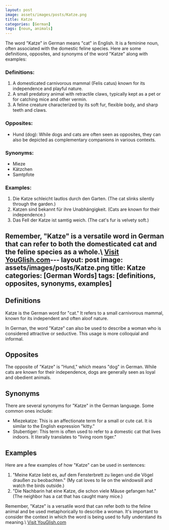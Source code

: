 ```yaml
---
layout: post
image: assets/images/posts/Katze.png
title: Katze
categories: [German]
tags: [noun, animals]
---
```


The word "Katze" in German means "cat" in English. It is a feminine noun, often associated with the domestic feline species. Here are some definitions, opposites, and synonyms of the word "Katze" along with examples:

### Definitions:
1. A domesticated carnivorous mammal (Felis catus) known for its independence and playful nature.
2. A small predatory animal with retractile claws, typically kept as a pet or for catching mice and other vermin.
3. A feline creature characterized by its soft fur, flexible body, and sharp teeth and claws.

### Opposites:
- Hund (dog): While dogs and cats are often seen as opposites, they can also be depicted as complementary companions in various contexts.

### Synonyms:
- Mieze
- Kätzchen
- Samtpfote

### Examples:
1. Die Katze schleicht lautlos durch den Garten. (The cat slinks silently through the garden.)
2. Katzen sind bekannt für ihre Unabhängigkeit. (Cats are known for their independence.)
3. Das Fell der Katze ist samtig weich. (The cat's fur is velvety soft.)

Remember, "Katze" is a versatile word in German that can refer to both the domesticated cat and the feline species as a whole.\ <a id="yg-widget-0" class="youglish-widget" data-query="Katze" data-lang="german" data-components="8412" data-auto-start="0" data-bkg-color="theme_light" data-title="How%20to%20pronounce%20Katze%20in%20German"  rel="nofollow" href="https://youglish.com">Visit YouGlish.com</a><script async src="https://youglish.com/public/emb/widget.js" charset="utf-8"></script>---
layout: post
image: assets/images/posts/Katze.png
title: Katze
categories: [German Words]
tags: [definitions, opposites, synonyms, examples]
---

## Definitions
Katze is the German word for "cat." It refers to a small carnivorous mammal, known for its independent and often aloof nature. 

In German, the word "Katze" can also be used to describe a woman who is considered attractive or seductive. This usage is more colloquial and informal.

## Opposites
The opposite of "Katze" is "Hund," which means "dog" in German. While cats are known for their independence, dogs are generally seen as loyal and obedient animals.

## Synonyms
There are several synonyms for "Katze" in the German language. Some common ones include:

- Miezekatze: This is an affectionate term for a small or cute cat. It is similar to the English expression "kitty."
- Stubentiger: This term is often used to refer to a domestic cat that lives indoors. It literally translates to "living room tiger."

## Examples
Here are a few examples of how "Katze" can be used in sentences:

1. "Meine Katze liebt es, auf dem Fensterbrett zu liegen und die Vögel draußen zu beobachten." (My cat loves to lie on the windowsill and watch the birds outside.)
2. "Die Nachbarin hat eine Katze, die schon viele Mäuse gefangen hat." (The neighbor has a cat that has caught many mice.)

Remember, "Katze" is a versatile word that can refer both to the feline animal and be used metaphorically to describe a woman. It's important to consider the context in which the word is being used to fully understand its meaning.\ <a id="yg-widget-0" class="youglish-widget" data-query="Katze" data-lang="german" data-components="8412" data-auto-start="0" data-bkg-color="theme_light" data-title="How%20to%20pronounce%20Katze%20in%20German"  rel="nofollow" href="https://youglish.com">Visit YouGlish.com</a><script async src="https://youglish.com/public/emb/widget.js" charset="utf-8"></script>